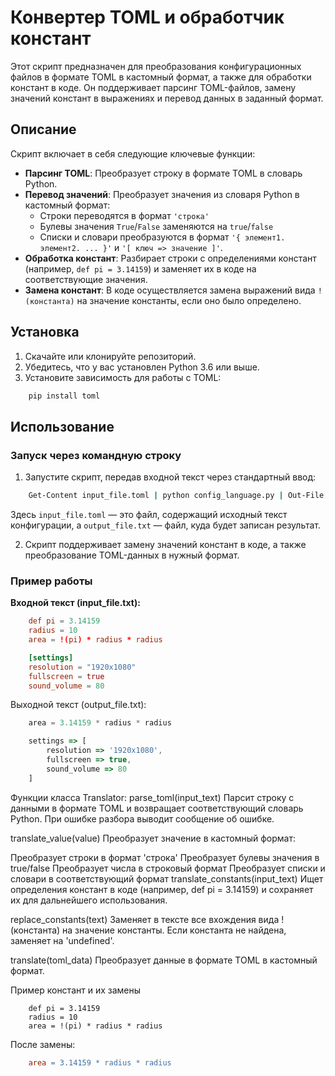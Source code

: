 # Конвертер TOML и обработчик констант

Этот скрипт предназначен для преобразования конфигурационных файлов в формате TOML в кастомный формат, а также для обработки констант в коде. Он поддерживает парсинг TOML-файлов, замену значений констант в выражениях и перевод данных в заданный формат.

## Описание

Скрипт включает в себя следующие ключевые функции:

- **Парсинг TOML**: Преобразует строку в формате TOML в словарь Python.
- **Перевод значений**: Преобразует значения из словаря Python в кастомный формат:
  - Строки переводятся в формат `'строка'`
  - Булевы значения `True`/`False` заменяются на `true`/`false`
  - Списки и словари преобразуются в формат `'{ элемент1. элемент2. ... }'` и `'[ ключ => значение ]'`.
- **Обработка констант**: Разбирает строки с определениями констант (например, `def pi = 3.14159`) и заменяет их в коде на соответствующие значения.
- **Замена констант**: В коде осуществляется замена выражений вида `!(константа)` на значение константы, если оно было определено.

## Установка

1. Скачайте или клонируйте репозиторий.
2. Убедитесь, что у вас установлен Python 3.6 или выше.
3. Установите зависимость для работы с TOML:

```bash
    pip install toml
```

## Использование

### Запуск через командную строку

1. Запустите скрипт, передав входной текст через стандартный ввод:

```bash
    Get-Content input_file.toml | python config_language.py | Out-File output_file.txt 
```

Здесь `input_file.toml` — это файл, содержащий исходный текст конфигурации, а `output_file.txt` — файл, куда будет записан результат.

2. Скрипт поддерживает замену значений констант в коде, а также преобразование TOML-данных в нужный формат.

### Пример работы

**Входной текст (input_file.txt):**

```toml
    def pi = 3.14159    
    radius = 10
    area = !(pi) * radius * radius

    [settings]
    resolution = "1920x1080"
    fullscreen = true
    sound_volume = 80
``` 
Выходной текст (output_file.txt):
```javascript
    area = 3.14159 * radius * radius

    settings => [
        resolution => '1920x1080',
        fullscreen => true,
        sound_volume => 80
    ]
```
Функции класса Translator:
parse_toml(input_text)
Парсит строку с данными в формате TOML и возвращает соответствующий словарь Python. При ошибке разбора выводит сообщение об ошибке.

translate_value(value)
Преобразует значение в кастомный формат:

Преобразует строки в формат 'строка'
Преобразует булевы значения в true/false
Преобразует числа в строковый формат
Преобразует списки и словари в соответствующий формат
translate_constants(input_text)
Ищет определения констант в коде (например, def pi = 3.14159) и сохраняет их для дальнейшего использования.

replace_constants(text)
Заменяет в тексте все вхождения вида !(константа) на значение константы. Если константа не найдена, заменяет на 'undefined'.

translate(toml_data)
Преобразует данные в формате TOML в кастомный формат.

Пример констант и их замены
```text
    def pi = 3.14159
    radius = 10 
    area = !(pi) * radius * radius
```
После замены:
```makefile
    area = 3.14159 * radius * radius
```